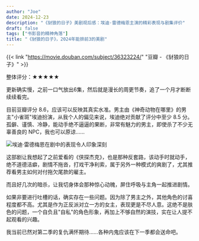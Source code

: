 ```yaml
---
author: "Joe"
date: 2024-12-23
description: "《豺狼的日子》美剧观后感：埃迪·雷德梅恩主演的精彩表现与剧集评价"
draft: false
tags: ["书影音的精神角落"]
title: "《豺狼的日子》，2024年能排前3的美剧"
---
```


{{< link "https://movie.douban.com/subject/36323224/" "豆瓣 - 《豺狼的日子》" >}}

整体评分：★★★★★

更新确实慢，之前一口气放出6集，然后就是漫长的周更节奏，追了一个月才断断续续看完。  

目前豆瓣评分 8.6，应该可以反映其真实水准。男主由《神奇动物在哪里》的男主"小雀斑"埃迪扮演，从我个人的偏见来说，埃迪绝对贡献了评分中至少 8.5 分。孤僻、谨慎、冷静，能动手绝不逼逼的果断，非常有魅力的男主，即使杀了不少无辜善良的 NPC，我也可以原谅……  

![埃迪·雷德梅恩在剧中的表现令人印象深刻](/images/posts/masters-of-the-air-tv-series-review/eddie-redmayne.webp)

这部剧让我想起了之前爱看的《侠探杰克》，也是那种反套路，该动手时就动手，绝不道德洁癖，剧情不拖沓，打戏干净利索，属于另外一种模式的爽剧了，尤其推荐看男主如何对付拖欠尾款的雇主。  

而且好几次的暗杀，让我切身体会那种惊心动魄，屏住呼吸与主角一起推进剧情。  

如果非要进行吐槽的话，确实存在一些问题。因为除了男主之外，其他角色的讨喜程度都不高。尤其是作为正反派对立一方的女主，表现更是不尽人意。这绝不是肤色的问题，一个自负且"自私"的角色形象，再加上不够自然的演技，实在让人提不起观看的兴趣。  

我当前已然对第二季的复仇满怀期待……各种内鬼应该在下一季都会送命吧。 